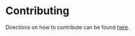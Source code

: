 # Contributing

Directions on how to contribute can be found [here](https://epicgamesext.github.io/BlenderTools/contributing/development.html).